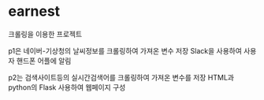 # earnest
크롤링을 이용한 프로젝트

p1은 네이버-기상청의 날씨정보를 크롤링하여 가져온 변수 저장
Slack을 사용하여 사용자 핸드폰 어플에 알림

p2는 검색사이트등의 실시간검색어를 크롤링하여 가져온 변수를 저장
HTML과 python의 Flask 사용하여 웹페이지 구성
